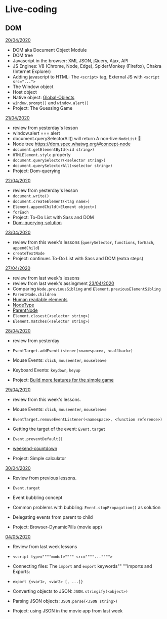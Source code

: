 # Live-coding

## DOM

[20/04/2020](apr/20-04)
- DOM  aka Document Object Module
- DOM tree
- Javascript in the browser: XMl, JSON, jQuery, Ajax, API
- JS Engines: V8 (Chrome, Node, Edge), SpiderMonkey (Firefox), Chakra (Internet Explorer)
- Adding javascript to HTML: The `<script>` tag, External JS with `<script src="...">`
- The Window object
- Host object
- Native object: [Global-Objects](https://developer.mozilla.org/en-US/docs/Web/JavaScript/Reference/Global_Objects)
-  `window.prompt()` and `window.alert()`
- Project: The Guessing Game

[21/04/2020](apr/21-04)
- review from yesterday's lesson
- window.alert === alert
- document.querySelectorAll() will return A non-live `NodeList` 🧐
- Node tree https://dom.spec.whatwg.org/#concept-node
- `document.getElementById(<id string>)`
- `HTMLElement.style` property
- `document.querySelector(<selector string>)`
- `document.querySelectorAll(<selector string>)`
- Project: Dom-querying

[22/04/2020](apr/22-04)
- review from yesterday's lesson
- `document.write()` 
- `document.createElement(<tag name>)`
- `Element.appendChild(<Element object>)`
- `forEach`
- Project: To-Do List with Sass and DOM
- [Dom-querying-solution](apr/22-04/DOM-Q)

[23/04/2020](apr/23-04)
- review from this week's lessons (`querySelector`, `functions`, `forEach`, `appendChild`)
- `createTextNode`
- Project: continues To-Do List with Sass and DOM (extra steps)

[27/04/2020](apr/27-04)
- review from last week's lessons 
- review from last week's assingment [23/04/2020](apr/23-04)
- Comparing `Node.previousSibling` and `Element.previousElementSibling`
- `ParentNode.children`
- [Human readable elements](https://developer.mozilla.org/en-US/docs/Web/API/Node/textContent#Differences_from_innerText)
- [NodeType](https://developer.mozilla.org/en-US/docs/Web/API/Node/nodeType)
- [ParentNode](https://developer.mozilla.org/en-US/docs/Web/API/ParentNode
)
- `Element.closest(<selector string>)`
- `Element.matches(<selector string>)`

[28/04/2020](apr/28-04)
- review from yesterday
- `EventTarget.addEventListener(<namespace>, <callback>)`
- Mouse Events: `click`, `mouseenter`, `mouseleave`
- Keyboard Events: `keydown`, `keyup`

- Project: [Build more features for the simple game](apr/28-04/simple-game)

[29/04/2020](apr/29-04)
- review from this week's lessons.
- Mouse Events: `click`, `mouseenter`, `mouseleave`
- `EventTarget.removeEventListener(<namespace>, <function reference>)`
- Getting the target of the event: `Event.target`
- `Event.preventDefault()`
- [weekend-countdown](apr/29-04/weekend-countdown)

- Project: Simple calculator 

[30/04/2020](apr/30-04)
- Review from previous lessons.
- `Event.target`
- Event bubbling concept
- Common problems with bubbling: `Event.stopPropagation()` as solution
- Delegating events from parent to child

- Project: Browser-DynamicPills (movie app)

[04/05/2020](may/04-05)
- Review from last week lessons
- `<script type=""""module"""" src=""""..."""">`
- Connecting files: The `import` and `export` keywords""
""Imports and Exports:
- `export {<var1>, <var2> [, ...]}`
- Converting objects to JSON: `JSON.stringify(<object>)`
- Parsing JSON objects: `JSON.parse(<JSON string>)`

- Project: using JSON in the movie app from last week

